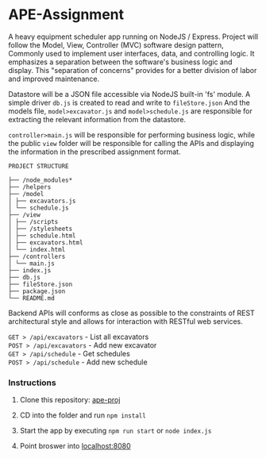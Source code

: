 # APE-Assignment

A heavy equipment scheduler app running on NodeJS / Express. 
Project will follow the Model, View, Controller (MVC) software design pattern, Commonly used to implement user interfaces, data, and controlling logic. It emphasizes a separation between the software's business logic and display. This "separation of concerns" provides for a better division of labor and improved maintenance.

Datastore will be a JSON file accessible via NodeJS built-in 'fs' module.
A simple driver `db.js` is created to read and write to `fileStore.json`
And the models file, `model>excavator.js` and `model>schedule.js` are responsible for extracting the relevant information from the datastore.

`controller>main.js` will be responsible for performing business logic, while the public `view` folder will be responsible for calling the APIs and displaying the information in the prescribed assignment format.

```
PROJECT STRUCTURE  

├── /node_modules*
├── /helpers
├── /model
│ ├── excavators.js
│ └── schedule.js
├── /view
│ ├── /scripts
│ ├── /stylesheets
│ ├── schedule.html
│ ├── excavators.html
│ └── index.html
├── /controllers
│ └── main.js
├── index.js
├── db.js
├── fileStore.json
├── package.json
└── README.md
```

Backend APIs will conforms as close as possible to the constraints of REST architectural style and allows for interaction with RESTful web services.

`GET > /api/excavators` - List all excavators  
`POST > /api/excavators` - Add new excavator  
`GET > /api/schedule` - Get schedules  
`POST > /api/schedule` - Add new schedule  

### Instructions
1. Clone this repository: [ape-proj](https://www.github.com/scott88lee/ape-proj.git)  
  
2. CD into the folder and run `npm install`  

3. Start the app by executing `npm run start` or `node index.js`

4. Point broswer into  	[localhost:8080](http://localhost:8080/)


